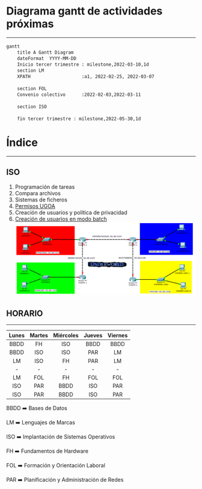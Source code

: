 # Diagrama gantt de actividades próximas
---
```mermaid
gantt
    title A Gantt Diagram
    dateFormat  YYYY-MM-DD
    Inicio tercer trimestre : milestone,2022-03-10,1d
    section LM
    XPATH                   :a1, 2022-02-25, 2022-03-07

    section FOL
    Convenio colectivo      :2022-02-03,2022-03-11

    section ISO
    
    fin tercer trimestre : milestone,2022-05-30,1d
```

# Índice

---
## ISO
1. Programación de tareas
2. Compara archivos
3. Sistemas de ficheros
4. [Permisos UGOA](iso/permisosUgoa.md)
5. Creación de usuarios y política de privacidad
6. [Creación de usuarios en modo batch](iso/usuariosbash.md)
![](par/foto_underworld_enunciado.png)

## HORARIO

---

| Lunes | Martes | Miércoles | Jueves | Viernes |
|:-----:|:------:|:---------:|:------:|:-------:|
| BBDD  | FH     | ISO       | BBDD   | BBDD    |
| BBDD  | ISO    | ISO       | PAR    | LM      |
| LM    | ISO    | FH        | PAR    | LM      |
| -     | -      | -         | -      | -       |
| LM    | FOL    | FH        | FOL    | FOL     |
| ISO   | PAR    | BBDD      | ISO    | PAR     |
| ISO   | PAR    | BBDD      | ISO    | PAR     |

BBDD :arrow_right: Bases de Datos

LM :arrow_right: Lenguajes de Marcas

ISO :arrow_right: Implantación de Sistemas Operativos

FH :arrow_right: Fundamentos de Hardware

FOL :arrow_right: Formación y Orientación Laboral

PAR :arrow_right: Planificación y Administración de Redes